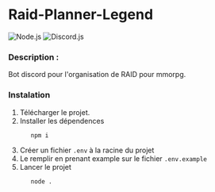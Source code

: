 # Raid-Planner-Legend
![Node.js](https://img.shields.io/badge/Node.js-339933?style=for-the-badge&logo=nodedotjs&logoColor=white)
![Discord.js](https://img.shields.io/badge/Discord.js-5865F2?style=for-the-badge&logo=discord&logoColor=white)

### Description :

Bot discord pour l'organisation de RAID pour mmorpg.

### Instalation

1. Télécharger le projet.
2. Installer les dépendences
   ```bash
      npm i
   ```
3. Créer un fichier ```.env``` à la racine du projet
4. Le remplir en prenant example sur le fichier ```.env.example```
5. Lancer le projet
   ```bash
      node .
   ```
